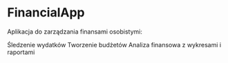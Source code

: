 # FinancialApp

Aplikacja do zarządzania finansami osobistymi:

Śledzenie wydatków
Tworzenie budżetów
Analiza finansowa z wykresami i raportami
